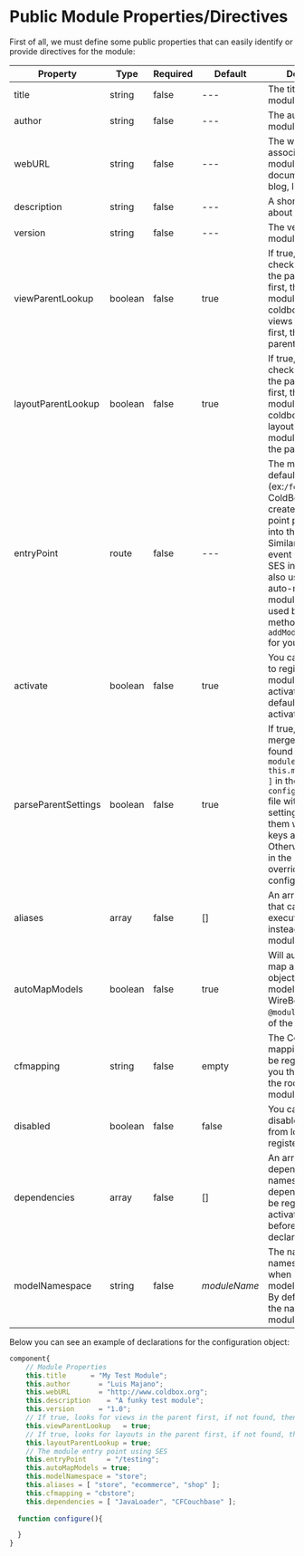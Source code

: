 # Public Module Properties/Directives

First of all, we must define some public properties that can easily identify or provide directives for the module:


|Property|Type|Required|Default|Description|
|--|--|--|--|--|
| title|string|false|---|The title of the module|
| author|string|false|---|The author of the module|
| webURL|string|false|---|The web URL associated with this module. Maybe for documentation, blog, links, etc.|
| description|string|false|---|A short description about the module |
| version|string|false|---|The version of the module|
| viewParentLookup |boolean|false|true|If true, coldbox checks for views in the parent overrides first, then in the module. If false, coldbox checks for views in the module first, then the parent.|
| layoutParentLookup |boolean|false|true|If true, coldbox checks for layouts in the parent overrides first, then in the module. If false, coldbox checks for layouts in the module first, then the parent. |
| entryPoint|route|false|---| The module's  default route (ex:`/forgebox`) that ColdBox will use to create an entry point pattern link into the module. Similar to the default event setting. The SES interceptor will also use this to auto-register the module's routes if used by calling the method `addModuleRoutes()` for you.|
| activate | boolean | false | true | You can tell ColdBox to register the module but NOT to activate it. By default, all modules activate.
| parseParentSettings | boolean | false | true | If true, ColdBox will merge any settings found in `moduleSettings[ this.modelNamespace ]` in the `config/ColdBox.cfc` file with the module settings, overriding them where the keys are the same.  Otherwise, settings in the module will override the parent configuration.
| aliases | array | false | [] | An array of names that can be used to execute the module instead of only the module folder name
| autoMapModels | boolean | false | true | Will automatically map all model objects under the models folder in WireBox using `@modulename` as part of the alias.
| cfmapping | string | false | empty | The ColdFusion mapping that should be registered for you that points to the root of the module.
| disabled | boolean | false | false | You can manually disable a module from loading and registering
| dependencies | array | false | [] | An array of dependent module names. All dependencies will be registered and activated FIRST before the module declaring them.
| modelNamespace | string | false | *moduleName* | The name of the namespace to use when registering models in WireBox. By default it uses the name of the module.

Below you can see an example of declarations for the configuration object:

```js
component{
    // Module Properties
    this.title      = "My Test Module";
    this.author       = "Luis Majano";
    this.webURL       = "http://www.coldbox.org";
    this.description    = "A funky test module";
    this.version      = "1.0";
    // If true, looks for views in the parent first, if not found, then in the module. Else vice-versa
    this.viewParentLookup   = true;
    // If true, looks for layouts in the parent first, if not found, then in module. Else vice-versa
    this.layoutParentLookup = true;
    // The module entry point using SES
    this.entryPoint     = "/testing";
    this.autoMapModels = true;
    this.modelNamespace = "store";
    this.aliases = [ "store", "ecommerce", "shop" ];
    this.cfmapping = "cbstore";
    this.dependencies = [ "JavaLoader", "CFCouchbase" ];
  
  function configure(){

  }
}
```

